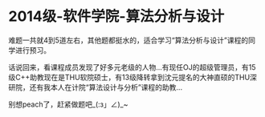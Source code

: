 # 2014级-软件学院-算法分析与设计

难题一共就4到5道左右，其他题都挺水的，适合学习“算法分析与设计”课程的同学进行预习。

话说回来，看课程成员发现了好多元老级的人物...有现任OJ的超级管理员，有15级C++助教现在是THU软院硕士，有13级降转拿到沈元提名的大神直硕的THU深研院，还有我本人在计院“算法设计与分析”课程的助教...

别想peach了，赶紧做题吧_(:з」∠)_~
